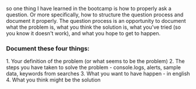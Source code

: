 
so one thing I have learned in the bootcamp is how to properly ask a question. Or more specifically, how to structure the question process and document it properly. The question process is an opportunity to document what the problem is, what you think the solution is, what you've tried (so you know it doesn't work), and what you hope to get to happen. 


<h3> Document these four things:</h3>
1. Your definition of the problem (or what seems to be the problem)
2. The steps you have taken to solve the problem
	- console.logs, alerts, sample data, keywords from searches
3. What you want to have happen - in english
4. What you think might be the solution